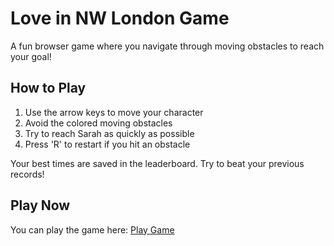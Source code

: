 # Love in NW London Game

A fun browser game where you navigate through moving obstacles to reach your goal!

## How to Play

1. Use the arrow keys to move your character
2. Avoid the colored moving obstacles
3. Try to reach Sarah as quickly as possible
4. Press 'R' to restart if you hit an obstacle

Your best times are saved in the leaderboard. Try to beat your previous records!

## Play Now

You can play the game here: [Play Game](https://berrydan3000.github.io/love-in-nw-london/) 